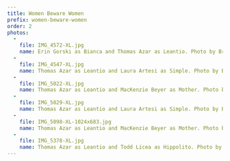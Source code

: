```yaml
---
title: Women Beware Women
prefix: women-beware-women
order: 2
photos:
  -
    file: IMG_4572-XL.jpg
    name: Erin Gorski as Bianca and Thomas Azar as Leantio. Photo by Brittany Diliberto.
  -
    file: IMG_4547-XL.jpg
    name: Thomas Azar as Leantio and Laura Artesi as Simple. Photo by Brittany Diliberto.
  -
    file: IMG_5022-XL.jpg
    name: Thomas Azar as Leantio and MacKenzie Beyer as Mother. Photo by Brittany Diliberto.
  -
    file: IMG_5029-XL.jpg
    name: Thomas Azar as Leantio and Laura Artesi as Simple. Photo by Brittany Diliberto.
  -
    file: IMG_5098-XL-1024x683.jpg
    name: Thomas Azar as Leantio and MacKenzie Beyer as Mother. Photo by Brittany Diliberto.
  -
    file: IMG_5378-XL.jpg
    name: Thomas Azar as Leantio and Todd Licea as Hippolito. Photo by Brittany Diliberto.
---
```

